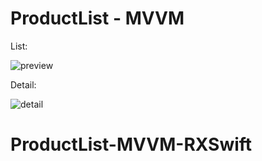 # ProductList - MVVM

List:

![preview](https://user-images.githubusercontent.com/26388092/119102211-733d8c80-ba22-11eb-82fe-44220ccb3f2d.png)

Detail:

![detail](https://user-images.githubusercontent.com/26388092/119158001-6ccd0600-ba5e-11eb-8083-b7d7e26a8fc3.png)
# ProductList-MVVM-RXSwift
